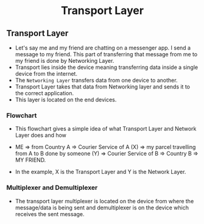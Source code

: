 <div align=center>
  <h1>Transport Layer</h1>
</div>


## Transport Layer

- Let's say me and my friend are chatting on a messenger app. I send a message to my friend. This part of transferring that message from me to my friend is done by Networking Layer.
- Transport lies inside the device meaning transferring data inside a single device from the internet.
- The `Networking Layer` transfers data from one device to another.
- Transport Layer takes that data from Networking layer and sends it to the correct application.
- This layer is located on the end devices.

### Flowchart

- This flowchart gives a simple idea of what Transport Layer and Network Layer does and how

- ME => from Country A => Courier Service of A (X) => my parcel travelling from A to B done by someone (Y) => Courier Service of B => Country B => MY FRIEND.

- In the example, X is the Transport Layer and Y is the Network Layer.

### Multiplexer and Demultiplexer

- The transport layer multiplexer is located on the device from where the message/data is being sent and demultiplexer is on the device which receives the sent message.

